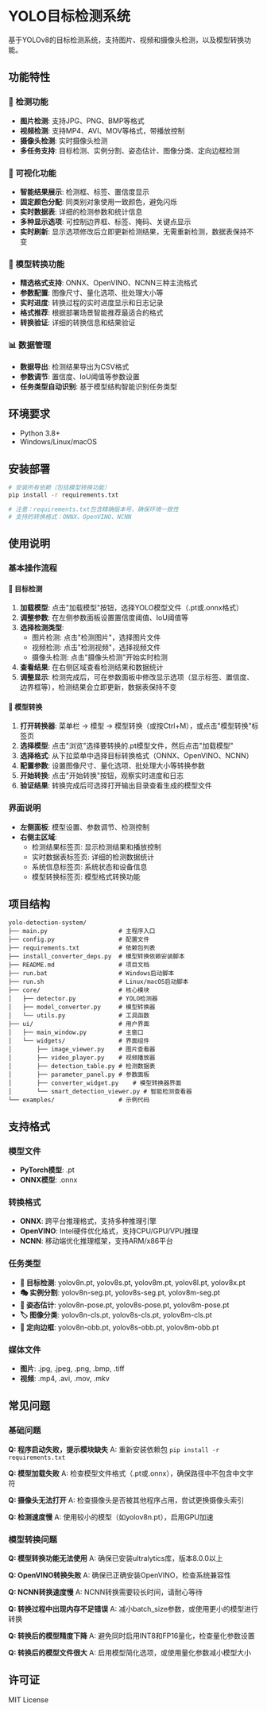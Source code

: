 # YOLO目标检测系统

基于YOLOv8的目标检测系统，支持图片、视频和摄像头检测，以及模型转换功能。

## 功能特性

### 🎯 检测功能
- **图片检测**: 支持JPG、PNG、BMP等格式
- **视频检测**: 支持MP4、AVI、MOV等格式，带播放控制
- **摄像头检测**: 实时摄像头检测
- **多任务支持**: 目标检测、实例分割、姿态估计、图像分类、定向边框检测

### 🎨 可视化功能
- **智能结果展示**: 检测框、标签、置信度显示
- **固定颜色分配**: 同类别对象使用一致颜色，避免闪烁
- **实时数据表**: 详细的检测参数和统计信息
- **多种显示选项**: 可控制边界框、标签、掩码、关键点显示
- **实时刷新**: 显示选项修改后立即更新检测结果，无需重新检测，数据表保持不变

### 🔄 模型转换功能
- **精选格式支持**: ONNX、OpenVINO、NCNN三种主流格式
- **参数配置**: 图像尺寸、量化选项、批处理大小等
- **实时进度**: 转换过程的实时进度显示和日志记录
- **格式推荐**: 根据部署场景智能推荐最适合的格式
- **转换验证**: 详细的转换信息和结果验证

### 📊 数据管理
- **数据导出**: 检测结果导出为CSV格式
- **参数调节**: 置信度、IoU阈值等参数设置
- **任务类型自动识别**: 基于模型结构智能识别任务类型

## 环境要求

- Python 3.8+
- Windows/Linux/macOS

## 安装部署
```bash
# 安装所有依赖（包括模型转换功能）
pip install -r requirements.txt

# 注意：requirements.txt包含精确版本号，确保环境一致性
# 支持的转换格式：ONNX、OpenVINO、NCNN
```



## 使用说明

### 基本操作流程

#### 🎯 目标检测
1. **加载模型**: 点击"加载模型"按钮，选择YOLO模型文件（.pt或.onnx格式）
2. **调整参数**: 在左侧参数面板设置置信度阈值、IoU阈值等
3. **选择检测类型**:
   - 图片检测: 点击"检测图片"，选择图片文件
   - 视频检测: 点击"检测视频"，选择视频文件
   - 摄像头检测: 点击"摄像头检测"开始实时检测
4. **查看结果**: 在右侧区域查看检测结果和数据统计
5. **调整显示**: 检测完成后，可在参数面板中修改显示选项（显示标签、置信度、边界框等），检测结果会立即更新，数据表保持不变

#### 🔄 模型转换
1. **打开转换器**: 菜单栏 → 模型 → 模型转换（或按Ctrl+M），或点击"模型转换"标签页
2. **选择模型**: 点击"浏览"选择要转换的.pt模型文件，然后点击"加载模型"
3. **选择格式**: 从下拉菜单中选择目标转换格式（ONNX、OpenVINO、NCNN）
4. **配置参数**: 设置图像尺寸、量化选项、批处理大小等转换参数
5. **开始转换**: 点击"开始转换"按钮，观察实时进度和日志
6. **验证结果**: 转换完成后可选择打开输出目录查看生成的模型文件

### 界面说明

- **左侧面板**: 模型设置、参数调节、检测控制
- **右侧主区域**:
  - 检测结果标签页: 显示检测结果和播放控制
  - 实时数据表标签页: 详细的检测数据统计
  - 系统信息标签页: 系统状态和设备信息
  - 模型转换标签页: 模型格式转换功能

## 项目结构

```
yolo-detection-system/
├── main.py                    # 主程序入口
├── config.py                  # 配置文件
├── requirements.txt           # 依赖包列表
├── install_converter_deps.py  # 模型转换依赖安装脚本
├── README.md                  # 项目文档
├── run.bat                    # Windows启动脚本
├── run.sh                     # Linux/macOS启动脚本
├── core/                      # 核心模块
│   ├── detector.py            # YOLO检测器
│   ├── model_converter.py     # 模型转换器
│   └── utils.py               # 工具函数
├── ui/                        # 用户界面
│   ├── main_window.py         # 主窗口
│   └── widgets/               # 界面组件
│       ├── image_viewer.py    # 图片查看器
│       ├── video_player.py    # 视频播放器
│       ├── detection_table.py # 检测数据表
│       ├── parameter_panel.py # 参数面板
│       ├── converter_widget.py    # 模型转换器界面
│       └── smart_detection_viewer.py # 智能检测查看器
└── examples/                  # 示例代码
```

## 支持格式

### 模型文件
- **PyTorch模型**: .pt
- **ONNX模型**: .onnx

### 转换格式
- **ONNX**: 跨平台推理格式，支持多种推理引擎
- **OpenVINO**: Intel硬件优化格式，支持CPU/GPU/VPU推理
- **NCNN**: 移动端优化推理框架，支持ARM/x86平台

### 任务类型
- **🎯 目标检测**: yolov8n.pt, yolov8s.pt, yolov8m.pt, yolov8l.pt, yolov8x.pt
- **🎭 实例分割**: yolov8n-seg.pt, yolov8s-seg.pt, yolov8m-seg.pt
- **🤸 姿态估计**: yolov8n-pose.pt, yolov8s-pose.pt, yolov8m-pose.pt
- **🏷️ 图像分类**: yolov8n-cls.pt, yolov8s-cls.pt, yolov8m-cls.pt
- **📐 定向边框**: yolov8n-obb.pt, yolov8s-obb.pt, yolov8m-obb.pt

### 媒体文件
- **图片**: .jpg, .jpeg, .png, .bmp, .tiff
- **视频**: .mp4, .avi, .mov, .mkv

## 常见问题

### 基础问题
**Q: 程序启动失败，提示模块缺失**
A: 重新安装依赖包 `pip install -r requirements.txt`

**Q: 模型加载失败**
A: 检查模型文件格式（.pt或.onnx），确保路径中不包含中文字符

**Q: 摄像头无法打开**
A: 检查摄像头是否被其他程序占用，尝试更换摄像头索引

**Q: 检测速度慢**
A: 使用较小的模型（如yolov8n.pt），启用GPU加速

### 模型转换问题
**Q: 模型转换功能无法使用**
A: 确保已安装ultralytics库，版本8.0.0以上

**Q: OpenVINO转换失败**
A: 确保已正确安装OpenVINO，检查系统兼容性

**Q: NCNN转换速度慢**
A: NCNN转换需要较长时间，请耐心等待

**Q: 转换过程中出现内存不足错误**
A: 减小batch_size参数，或使用更小的模型进行转换

**Q: 转换后的模型精度下降**
A: 避免同时启用INT8和FP16量化，检查量化参数设置

**Q: 转换后的模型文件很大**
A: 启用模型简化选项，或使用量化参数减小模型大小

## 许可证

MIT License
